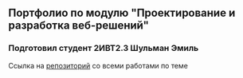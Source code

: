 ## Портфолио по модулю "Проектирование и разработка веб-решений"

### Подготовил студент 2ИВТ2.3 Шульман Эмиль

Ссылка на [репозиторий](https://github.com/ShulmanEmil/web) со всеми работами по теме
